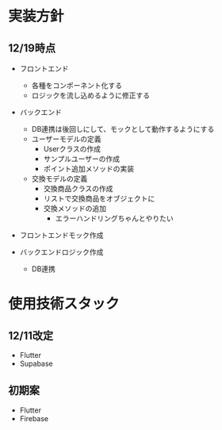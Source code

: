 # 実装方針
## 12/19時点
- フロントエンド
  - 各種をコンポーネント化する
  - ロジックを流し込めるように修正する
- バックエンド
  - DB連携は後回しにして、モックとして動作するようにする
  - ユーザーモデルの定義
    - Userクラスの作成
    - サンプルユーザーの作成
    - ポイント追加メソッドの実装
  - 交換モデルの定義
    - 交換商品クラスの作成
    - リストで交換商品をオブジェクトに
    - 交換メソッドの追加
      - エラーハンドリングちゃんとやりたい



- フロントエンドモック作成
- バックエンドロジック作成
  - DB連携

# 使用技術スタック
## 12/11改定
- Flutter
- Supabase
## 初期案
- Flutter
- Firebase

